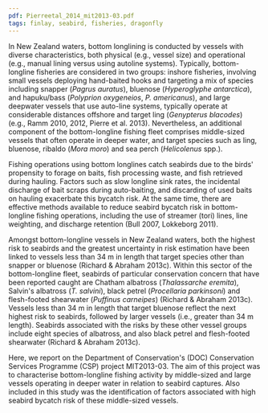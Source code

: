 ```yaml
---
pdf: Pierreetal_2014_mit2013-03.pdf
tags: finlay, seabird, fisheries, dragonfly
---
```

In New Zealand waters, bottom longlining is conducted by vessels with
diverse characteristics, both physical (e.g., vessel size) and operational
(e.g., manual lining versus using autoline systems). Typically, bottom-longline
fisheries are considered in two groups: inshore fisheries, involving
small vessels deploying hand-baited hooks and targeting a mix of species
including snapper (*Pagrus auratus*), bluenose (*Hyperoglyphe antarctica*),
and hapuku/bass (*Polyprion oxygeneios*, *P. americanus*), and large deepwater
vessels that use auto-line systems, typically operate at considerable
distances offshore and target ling (*Genypterus blacodes*) (e.g., Ramm 2010,
2012, Pierre et al. 2013). Nevertheless, an additional component of the
bottom-longline fishing fleet comprises middle-sized vessels that often operate in deeper water, and target species such as ling, bluenose, ribaldo
(*Mora moro*) and sea perch (*Helicolenus* spp.).

Fishing operations using bottom longlines catch seabirds due to the birds'
propensity to forage on baits, fish processing waste, and fish retrieved
during hauling. Factors such as slow longline sink rates, the incidental
discharge of bait scraps during auto-baiting, and discarding of used baits
on hauling exacerbate this bycatch risk. At the same time, there are effective
methods available to reduce seabird bycatch risk in bottom-longline fishing
operations, including the use of streamer (tori) lines, line weighting, and
discharge retention (Bull 2007, Lokkeborg 2011).

Amongst bottom-longline vessels in New Zealand waters, both the highest
risk to seabirds and the greatest uncertainty in risk estimation have been
linked to vessels less than 34 m in length that target species other than
snapper or bluenose (Richard & Abraham 2013c). Within this sector of the
bottom-longline fleet, seabirds of particular conservation concern that have
been reported caught are Chatham albatross (*Thalassarche eremita*), Salvin's
albatross (*T. salvini*), black petrel (*Procellaria parkinsoni*) and flesh-footed
shearwater (*Puffinus carneipes*) (Richard & Abraham 2013c).
Vessels less than 34 m in length that target bluenose reflect the next highest
risk to seabirds, followed by larger vessels (i.e., greater than 34 m length).
Seabirds associated with the risks by these other vessel groups include
eight species of albatross, and also black petrel and flesh-footed shearwater
(Richard & Abraham 2013c).

Here, we report on the Department of Conservation's (DOC) Conservation
Services Programme (CSP) project MIT2013-03. The aim of this project was
to characterise bottom-longline fishing activity by middle-sized and large
vessels operating in deeper water in relation to seabird captures. Also
included in this study was the identification of factors associated with high
seabird bycatch risk of these middle-sized vessels.
